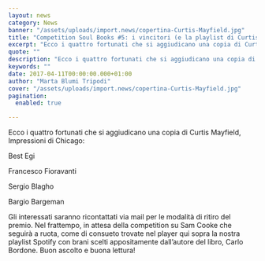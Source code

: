 ```yaml
---
layout: news
category: News
banner: "/assets/uploads/import.news/copertina-Curtis-Mayfield.jpg"
title: "Competition Soul Books #5: i vincitori (e la playlist di Curtis Mayfield in regalo per tutti!)"
excerpt: "Ecco i quattro fortunati che si aggiudicano una copia di Curtis Mayfield, Impressioni di Chicago: Best Egi Francesco Fioravanti Sergio Blagho Bargio Bargeman Gli interessati saranno ricontattati via mail per le modalità di ritiro del premio. Nel frattempo, in attesa della competition su Sam Cooke che seguirà a ruota, come di consueto trovate nel player [&hellip"
quote: ""
description: "Ecco i quattro fortunati che si aggiudicano una copia di Curtis Mayfield, Impressioni di Chicago: Best Egi Francesco Fioravanti Sergio Blagho Bargio Bargeman Gli interessati saranno ricontattati via mail per le modalità di ritiro del premio. Nel frattempo, in attesa della competition su Sam Cooke che seguirà a ruota, come di consueto trovate nel player [&hellip"
keywords: ""
date: 2017-04-11T00:00:00.000+01:00
author: "Marta Blumi Tripodi"
cover: "/assets/uploads/import.news/copertina-Curtis-Mayfield.jpg"
pagination:
  enabled: true

---
```


Ecco i quattro fortunati che si aggiudicano una copia di Curtis Mayfield, Impressioni di Chicago:

Best Egi

Francesco Fioravanti

Sergio Blagho

Bargio Bargeman

Gli interessati saranno ricontattati via mail per le modalità di ritiro del premio. Nel frattempo, in attesa della competition su Sam Cooke che seguirà a ruota, come di consueto trovate nel player qui sopra la nostra playlist Spotify con brani scelti appositamente dall’autore del libro, Carlo Bordone. Buon ascolto e buona lettura!